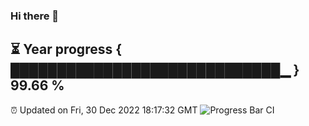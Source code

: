 ### Hi there 👋
⏳ Year progress { █████████████████████████████▁ } 99.66 %
---
⏰ Updated on Fri, 30 Dec 2022 18:17:32 GMT
![Progress Bar CI](https://github.com/liununu/liununu/workflows/Progress%20Bar%20CI/badge.svg)
